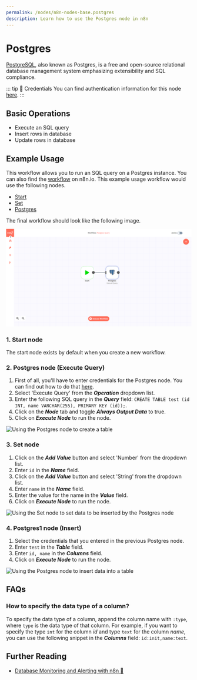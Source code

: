 ```yaml
---
permalink: /nodes/n8n-nodes-base.postgres
description: Learn how to use the Postgres node in n8n
---
```


# Postgres

[PostgreSQL](https://www.postgresql.org/), also known as Postgres, is a free and open-source relational database management system emphasizing extensibility and SQL compliance.

::: tip 🔑 Credentials
You can find authentication information for this node [here](../../../credentials/Postgres/README.md).
:::

## Basic Operations

- Execute an SQL query
- Insert rows in database
- Update rows in database


## Example Usage

This workflow allows you to run an SQL query on a Postgres instance. You can also find the [workflow](https://n8n.io/workflows/599) on n8n.io. This example usage workflow would use the following nodes.
- [Start](../../core-nodes/Start/README.md)
- [Set](../../core-nodes/Set/README.md)
- [Postgres]()

The final workflow should look like the following image.

![A workflow with the Postgres node](./workflow.png)

### 1. Start node

The start node exists by default when you create a new workflow.

### 2. Postgres node (Execute Query)

1. First of all, you'll have to enter credentials for the Postgres node. You can find out how to do that [here](../../../credentials/Postgres/README.md).
2. Select 'Execute Query' from the ***Operation*** dropdown list.
3. Enter the following SQL query in the ***Query*** field: `CREATE TABLE test (id INT, name VARCHAR(255), PRIMARY KEY (id));`.
4. Click on the ***Node*** tab and toggle ***Always Output Data*** to true.
5. Click on ***Execute Node*** to run the node.

![Using the Postgres node to create a table](./Postgres_node.png)

### 3. Set node

1. Click on the ***Add Value*** button and select 'Number' from the dropdown list.
2. Enter `id` in the ***Name*** field.
3. Click on the ***Add Value*** button and select 'String' from the dropdown list.
4. Enter `name` in the ***Name*** field.
5. Enter the value for the name in the ***Value*** field.
6. Click on ***Execute Node*** to run the node.

![Using the Set node to set data to be inserted by the Postgres node](./Set_node.png)

### 4. Postgres1 node (Insert)

1. Select the credentials that you entered in the previous Postgres node.
2. Enter `test` in the ***Table*** field.
3. Enter `id, name` in the ***Columns*** field.
4. Click on ***Execute Node*** to run the node.

![Using the Postgres node to insert data into a table](./Postgres1_node.png)

## FAQs

### How to specify the data type of a column?
To specify the data type of a column, append the column name with `:type`, where `type` is the data type of that column. For example, if you want to specify the type `int` for the column *id* and type `text` for the column *name*, you can use the following snippet in the ***Columns*** field: `id:init,name:text`.

## Further Reading

- [Database Monitoring and Alerting with n8n 📡](https://medium.com/n8n-io/database-monitoring-and-alerting-with-n8n-f5082df7bdb2)
